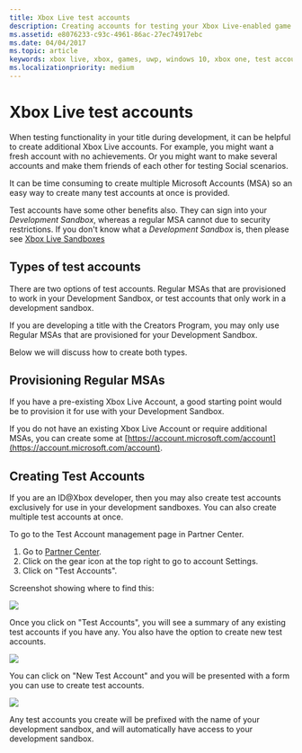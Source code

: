 ```yaml
---
title: Xbox Live test accounts
description: Creating accounts for testing your Xbox Live-enabled game during development.
ms.assetid: e8076233-c93c-4961-86ac-27ec74917ebc
ms.date: 04/04/2017
ms.topic: article
keywords: xbox live, xbox, games, uwp, windows 10, xbox one, test account
ms.localizationpriority: medium
---
```


# Xbox Live test accounts

When testing functionality in your title during development, it can be helpful to create additional Xbox Live accounts.  For example, you might want a fresh account with no achievements.  Or you might want to make several accounts and make them friends of each other for testing Social scenarios.

It can be time consuming to create multiple Microsoft Accounts (MSA) so an easy way to create many test accounts at once is provided.

Test accounts have some other benefits also.  They can sign into your *Development Sandbox*, whereas a regular MSA cannot due to security restrictions.  If you don't know what a *Development Sandbox* is, then please see [Xbox Live Sandboxes](xbox-live-sandboxes.md)


## Types of test accounts

There are two options of test accounts.  Regular MSAs that are provisioned to work in your Development Sandbox, or test accounts that only work in a development sandbox.

If you are developing a title with the Creators Program, you may only use Regular MSAs that are provisioned for your Development Sandbox.

Below we will discuss how to create both types.


## Provisioning Regular MSAs

If you have a pre-existing Xbox Live Account, a good starting point would be to provision it for use with your Development Sandbox.

If you do not have an existing Xbox Live Account or require additional MSAs, you can create some at [https://account.microsoft.com/account](https://account.microsoft.com/account).


## Creating Test Accounts

If you are an ID@Xbox developer, then you may also create test accounts exclusively for use in your development sandboxes.  You can also create multiple test accounts at once.

To go to the Test Account management page in Partner Center.
1. Go to [Partner Center](https://partner.microsoft.com/dashboard).
2. Click on the gear icon at the top right to go to account Settings.
3. Click on "Test Accounts".

Screenshot showing where to find this:

![](images/getting_started/devcenter_testaccount_nav.png)

Once you click on "Test Accounts", you will see a summary of any existing test accounts if you have any.  You also have the option to create new test accounts.

![](images/getting_started/devcenter_testaccount_summary.png)

You can click on "New Test Account" and you will be presented with a form you can use to create test accounts.

![](images/getting_started/devcenter_testaccount_new.png)

Any test accounts you create will be prefixed with the name of your development sandbox, and will automatically have access to your development sandbox.
